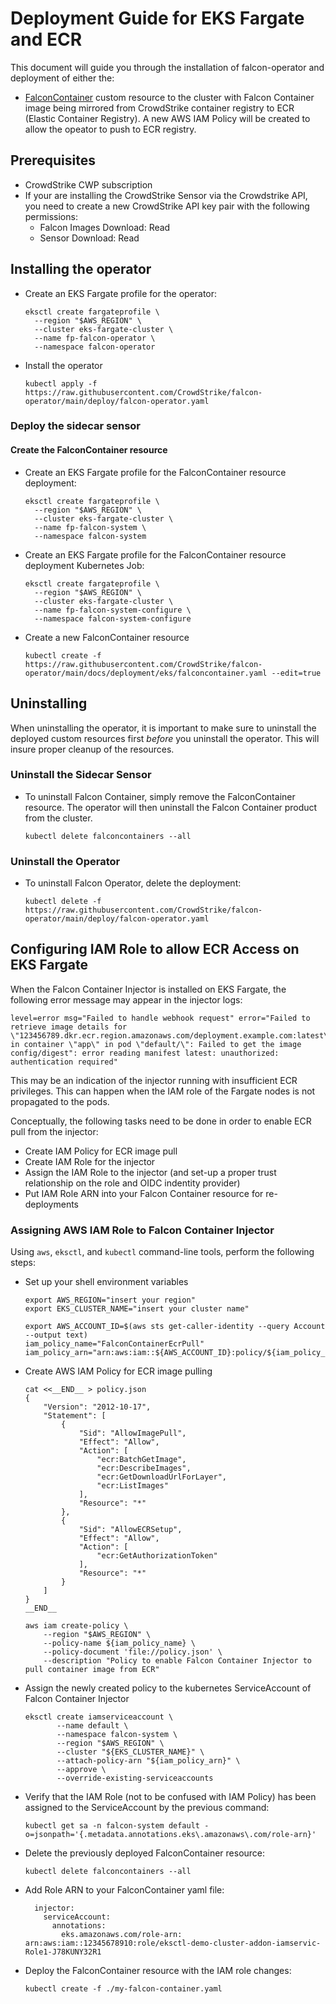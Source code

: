 # Deployment Guide for EKS Fargate and ECR
This document will guide you through the installation of falcon-operator and deployment of either the:
- [FalconContainer](../../cluster_resources/container/README.md) custom resource to the cluster with Falcon Container image being mirrored from CrowdStrike container registry to ECR (Elastic Container Registry). A new AWS IAM Policy will be created to allow the opeator to push to ECR registry.

## Prerequisites

- CrowdStrike CWP subscription
- If your are installing the CrowdStrike Sensor via the Crowdstrike API, you need to create a new CrowdStrike API key pair with the following permissions:
  - Falcon Images Download: Read
  - Sensor Download: Read

## Installing the operator

- Create an EKS Fargate profile for the operator:
  ```
  eksctl create fargateprofile \
    --region "$AWS_REGION" \
    --cluster eks-fargate-cluster \
    --name fp-falcon-operator \
    --namespace falcon-operator
  ```
  
- Install the operator
  ```
  kubectl apply -f https://raw.githubusercontent.com/CrowdStrike/falcon-operator/main/deploy/falcon-operator.yaml
  ```

### Deploy the sidecar sensor
#### Create the FalconContainer resource

- Create an EKS Fargate profile for the FalconContainer resource deployment:
  ```
  eksctl create fargateprofile \
    --region "$AWS_REGION" \
    --cluster eks-fargate-cluster \
    --name fp-falcon-system \
    --namespace falcon-system
  ```

- Create an EKS Fargate profile for the FalconContainer resource deployment Kubernetes Job:
  ```
  eksctl create fargateprofile \
    --region "$AWS_REGION" \
    --cluster eks-fargate-cluster \
    --name fp-falcon-system-configure \
    --namespace falcon-system-configure
  ```

- Create a new FalconContainer resource
  ```
  kubectl create -f https://raw.githubusercontent.com/CrowdStrike/falcon-operator/main/docs/deployment/eks/falconcontainer.yaml --edit=true
  ```
  
## Uninstalling

When uninstalling the operator, it is important to make sure to uninstall the deployed custom resources first *before* you uninstall the operator.
This will insure proper cleanup of the resources.

### Uninstall the Sidecar Sensor

- To uninstall Falcon Container, simply remove the FalconContainer resource. The operator will then uninstall the Falcon Container product from the cluster.
  ```
  kubectl delete falconcontainers --all
  ```

### Uninstall the Operator

- To uninstall Falcon Operator, delete the deployment:
  ```
  kubectl delete -f https://raw.githubusercontent.com/CrowdStrike/falcon-operator/main/deploy/falcon-operator.yaml
  ```
  
## Configuring IAM Role to allow ECR Access on EKS Fargate

When the Falcon Container Injector is installed on EKS Fargate, the following error message may appear in the injector logs:

```
level=error msg="Failed to handle webhook request" error="Failed to retrieve image details for \"123456789.dkr.ecr.region.amazonaws.com/deployment.example.com:latest\" in container \"app\" in pod \"default/\": Failed to get the image config/digest": error reading manifest latest: unauthorized: authentication required"
```

This may be an indication of the injector running with insufficient ECR privileges. This can happen
when the IAM role of the Fargate nodes is not propagated to the pods.

Conceptually, the following tasks need to be done in order to enable ECR pull from the injector:

- Create IAM Policy for ECR image pull
- Create IAM Role for the injector
- Assign the IAM Role to the injector (and set-up a proper trust relationship on the role and OIDC indentity provider)
- Put IAM Role ARN into your Falcon Container resource for re-deployments

### Assigning AWS IAM Role to Falcon Container Injector

Using `aws`, `eksctl`, and `kubectl` command-line tools, perform the following steps:

- Set up your shell environment variables
  ```
  export AWS_REGION="insert your region"
  export EKS_CLUSTER_NAME="insert your cluster name"

  export AWS_ACCOUNT_ID=$(aws sts get-caller-identity --query Account --output text)
  iam_policy_name="FalconContainerEcrPull"
  iam_policy_arn="arn:aws:iam::${AWS_ACCOUNT_ID}:policy/${iam_policy_name}"
  ```

- Create AWS IAM Policy for ECR image pulling
  ```
  cat <<__END__ > policy.json
  {
      "Version": "2012-10-17",
      "Statement": [
          {
              "Sid": "AllowImagePull",
              "Effect": "Allow",
              "Action": [
                  "ecr:BatchGetImage",
                  "ecr:DescribeImages",
                  "ecr:GetDownloadUrlForLayer",
                  "ecr:ListImages"
              ],
              "Resource": "*"
          },
          {
              "Sid": "AllowECRSetup",
              "Effect": "Allow",
              "Action": [
                  "ecr:GetAuthorizationToken"
              ],
              "Resource": "*"
          }
      ]
  }
  __END__

  aws iam create-policy \
      --region "$AWS_REGION" \
      --policy-name ${iam_policy_name} \
      --policy-document 'file://policy.json' \
      --description "Policy to enable Falcon Container Injector to pull container image from ECR"
  ```

- Assign the newly created policy to the kubernetes ServiceAccount of Falcon Container Injector
  ```
  eksctl create iamserviceaccount \
         --name default \
         --namespace falcon-system \
         --region "$AWS_REGION" \
         --cluster "${EKS_CLUSTER_NAME}" \
         --attach-policy-arn "${iam_policy_arn}" \
         --approve \
         --override-existing-serviceaccounts
  ```

- Verify that the IAM Role (not to be confused with IAM Policy) has been assigned to the ServiceAccount by the previous command:
  ```
  kubectl get sa -n falcon-system default -o=jsonpath='{.metadata.annotations.eks\.amazonaws\.com/role-arn}'
  ```

- Delete the previously deployed FalconContainer resource:
  ```
  kubectl delete falconcontainers --all
  ```

- Add Role ARN to your FalconContainer yaml file:
  ```
    injector:
      serviceAccount:
        annotations:
          eks.amazonaws.com/role-arn: arn:aws:iam::12345678910:role/eksctl-demo-cluster-addon-iamservic-Role1-J78KUNY32R1
  ```

- Deploy the FalconContainer resource with the IAM role changes:
  ```
  kubectl create -f ./my-falcon-container.yaml
  ```